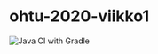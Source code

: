 # ohtu-2020-viikko1

![Java CI with Gradle](https://github.com/thomsva/ohtu-2020-viikko1/workflows/Java%20CI%20with%20Gradle/badge.svg)
